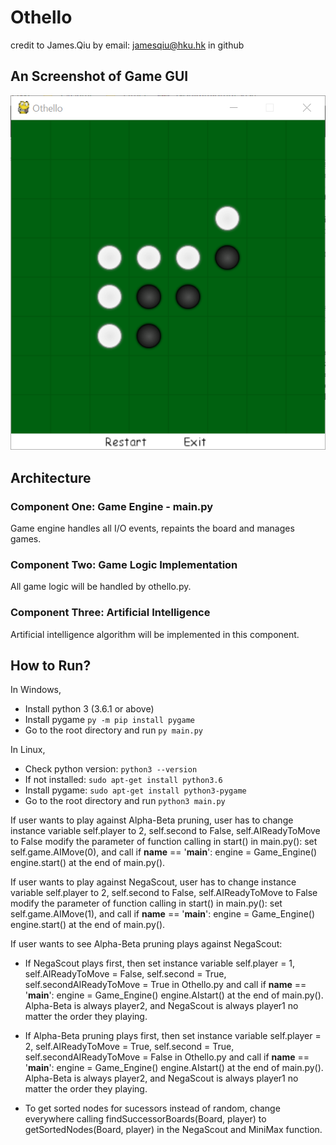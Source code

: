 # Othello
credit to James.Qiu by email: jamesqiu@hku.hk in github

## An Screenshot of Game GUI

![](GUI.png)

## Architecture

### Component One: Game Engine - main.py

Game engine handles all I/O events, repaints the board and manages games.

### Component Two: Game Logic Implementation

All game logic will be handled by othello.py.

### Component Three: Artificial Intelligence

Artificial intelligence algorithm will be implemented in this component.

## How to Run?

In Windows,

- Install python 3 (3.6.1 or above)
- Install pygame `py -m pip install pygame`
- Go to the root directory and run `py main.py`

In Linux,

- Check python version: `python3 --version`
- If not installed: `sudo apt-get install python3.6`
- Install pygame: `sudo apt-get install python3-pygame`
- Go to the root directory and run `python3 main.py`

If user wants to play against Alpha-Beta pruning, user has to change instance variable self.player to 2, self.second
to False, self.AIReadyToMove to False modify the parameter of function calling in start() in main.py():
set self.game.AIMove(0), and call
if __name__ == '__main__':
	engine = Game_Engine()
	engine.start()
at the end of main.py().

If user wants to play against NegaScout, user has to change instance variable self.player to 2, self.second
to False, self.AIReadyToMove to False modify the parameter of function calling in start() in main.py():
set self.game.AIMove(1), and call
if __name__ == '__main__':
	engine = Game_Engine()
	engine.start()
at the end of main.py().

If user wants to see Alpha-Beta pruning plays against NegaScout:
- If NegaScout plays first, then set instance variable self.player = 1, self.AIReadyToMove = False, self.second = True,
  self.secondAIReadyToMove = True in Othello.py and call
  if __name__ == '__main__':
	engine = Game_Engine()
	engine.AIstart()
at the end of main.py(). Alpha-Beta is always player2, and NegaScout is always player1 no matter the order they playing.

- If Alpha-Beta pruning plays first, then set instance variable self.player = 2, self.AIReadyToMove = True, self.second = True,
  self.secondAIReadyToMove = False in Othello.py and call
  if __name__ == '__main__':
	engine = Game_Engine()
	engine.AIstart()
at the end of main.py(). Alpha-Beta is always player2, and NegaScout is always player1 no matter the order they playing.

- To get sorted nodes for sucessors instead of random, change everywhere calling findSuccessorBoards(Board, player)
  to getSortedNodes(Board, player) in the NegaScout and MiniMax function.

